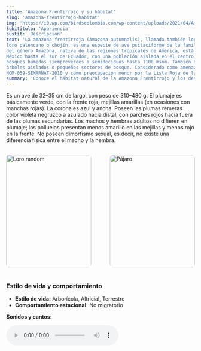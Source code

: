 ```yaml
---
title: 'Amazona Frentirrojo y su hábitat'
slug: 'amazona-frentirrojo-habitat'
img: 'https://i0.wp.com/birdscolombia.com/wp-content/uploads/2021/04/Amazona-autumnalis.jpg?resize=1024%2C677&ssl=1'
Subititulo: 'Apariencia'
sustit: 'Descripcion'
text: 'La amazona frentirroja (Amazona autumnalis), llamada también loro cariamarillo, cachete amarillo,
loro palencano o chojín, es una especie de ave psitaciforme de la familia Psittacidae. Esta especie
del género Amazona, nativa de las regiones tropicales de América, está distribuida desde el este de
México hasta el sur de Ecuador, con una población aislada en el centro de Brasil, donde habita
bosques húmedos siempreverdes a semideciduos hasta 1100 msnm. También habita zonas semiabiertas con
árboles aislados o pequeños sectores de bosque. Considerada como amenazada (A) por la
NOM-059-SEMARNAT-2010 y como preocupación menor por la Lista Roja de la IUCN.'
summary: 'Conoce el hábitat natural de la Amazona Frentirrojo y los desafíos que enfrenta...'
---
```


Es un ave de 32–35 cm de largo, con peso de 310–480 g. El plumaje es básicamente verde, con la
frente roja, mejillas amarillas (en ocasiones con manchas rojas). La corona es azul y ancha. Poseen
las plumas remeras color violeta negruzco a azulado hacia distal, con parches rojos hacia fuera de
las plumas secundarias. Los machos y hembras adultos no difieren en plumaje; los polluelos presentan
menos amarillo en las mejillas y menos rojo en la frente. No poseen dimorfismo sexual, es decir, no
existe una diferencia física entre el macho y la hembra.

<br>

<div style="display: flex; justify-content: space-between; align-items: center; gap: 16px;">
    <div style="width: 45%; height: 300px; overflow: hidden; border-radius: 8px;">
        <img 
            src="https://upload.wikimedia.org/wikipedia/commons/thumb/1/1f/Amazona_autumnalis_-Jurong_BirdPark-8b.jpg/220px-Amazona_autumnalis_-Jurong_BirdPark-8b.jpg" 
            alt="Loro random" 
            style="width: 100%; height: 100%; object-fit: cover; object-position: top;"
        />
    </div>
    <div style="width: 45%; height: 300px; overflow: hidden; border-radius: 8px;">
        <img 
            src="https://th.bing.com/th/id/R.75d7526b83714201a8e2f5df7325a203?rik=uJCKl7tCrWZ4aA&riu=http%3a%2f%2fanimal.memozee.com%2fArchOLD-7%2f1188920381-m.jpg&ehk=cDEZYOVljD53Q0i50ABBiHWaXKZc7p%2bXL6VYdqCg0z8%3d&risl=&pid=ImgRaw&r=0" 
            alt="Pájaro" 
            style="width: 100%; height: 100%; object-fit: cover; object-position: top;"
        />
    </div>
</div>

<br>

### **Estilo de vida y comportamiento**

-   **Estilo de vida:** Arborícola, Altricial, Terrestre
-   **Comportamiento estacional:** No migratorio

**Sonidos y cantos:**

<audio controls>
    <source
        src="/audio/XC597424%20-%20Red-lored%20Amazon%20-%20Amazona%20autumnalis.mp3"
        type="audio/mpeg"
    />
    Tu navegador no soporta el elemento de audio.
</audio>

